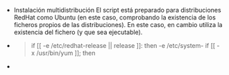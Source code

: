 - Instalación multidistribución
  El script está preparado para distribuciones
  RedHat como Ubuntu (en este caso,
  comprobando la existencia de los ficheros
  propios de las distribuciones).
  En este caso, en cambio utiliza la existencia del
  fichero (y que sea ejecutable).
- > if [[ -e /etc/redhat-release || release ]]:
  then
  -e /etc/system-
  if [[ -x /usr/bin/yum ]];
  then
-